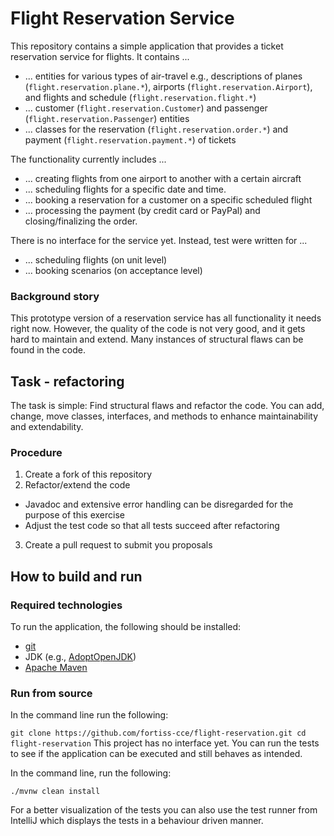 # Flight Reservation Service

This repository contains a simple application that provides a ticket reservation service for flights.
It contains ...
  * ... entities for various types of air-travel e.g., 
    descriptions of planes (``flight.reservation.plane.*``), 
    airports (``flight.reservation.Airport``), and 
    flights and schedule (``flight.reservation.flight.*``)
  * ... customer (``flight.reservation.Customer``) and passenger (``flight.reservation.Passenger``) entities
  * ... classes for 
    the reservation (``flight.reservation.order.*``)
    and payment (``flight.reservation.payment.*``)
    of tickets
    
The functionality currently includes ...
  * ... creating flights from one airport to another with a certain aircraft 
  * ... scheduling flights for a specific date and time.
  * ... booking a reservation for a customer on a specific scheduled flight 
  * ... processing the payment (by credit card or PayPal) and closing/finalizing the order.

There is no interface for the service yet. Instead, test were written for ...
  * ... scheduling flights (on unit level)
  * ... booking scenarios (on acceptance level)

### Background story

This prototype version of a reservation service has all functionality it needs right now. 
However, the quality of the code is not very good, and it gets hard to maintain and extend. 
Many instances of structural flaws can be found in the code.


## Task - refactoring

The task is simple: Find structural flaws and refactor the code.
You can add, change, move classes, interfaces, and methods
to enhance maintainability and extendability.

### Procedure

1. Create a fork of this repository
1. Refactor/extend the code
  * Javadoc and extensive error handling can be disregarded for the purpose of this exercise
  * Adjust the test code so that all tests succeed after refactoring
3. Create a pull request to submit you proposals

## How to build and run

### Required technologies
To run the application, the following should be installed:
* [git](https://git-scm.com/downloads)
* JDK (e.g., [AdoptOpenJDK](https://adoptopenjdk.net/))
* [Apache Maven](https://maven.apache.org/install.html)

### Run from source

In the command line run the following: 

``
git clone https://github.com/fortiss-cce/flight-reservation.git
cd flight-reservation
``
This project has no interface yet.
You can run the tests to see if the application can be executed and still behaves as intended.

In the command line, run the following:

``./mvnw clean install``

For a better visualization of the tests you can also use the test runner from IntelliJ 
which displays the tests in a behaviour driven manner.
